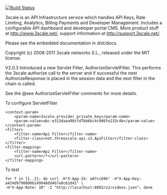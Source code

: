 [![Build Status](https://secure.travis-ci.org/3scale/3scale_ws_api_for_java.png?branch=master)](http://travis-ci.org/3scale/3scale_ws_api_for_java)


3scale is an API Infrastructure service which handles API Keys, Rate Limiting, Analytics, Billing Payments and Developer Management. Includes a configurable API dashboard and developer portal CMS. More product stuff at http://www.3scale.net/, support information at http://support.3scale.net/.


Please see the embedded documentation in dist/docs.

Copyright (c) 2008-2011 3scale networks S.L., released under the MIT license.

V2.0.3 Introduced a new Servlet Filter, AuthorizeServletFilter.  This performs the 3scale
authorize call to the server and if successful the next AuthorizeResponse is placed in the session
 data and the next filter in the chain is called.

See the @see AuthorizeServletFilter comments for more details.
 

To configure ServletFilter

    <context-param>
        <param-name>3scale.provider_private_key</param-name>
        <param-value>abc-e313daaa98cfd7bb6bc4c906fe233c4b</param-value>
    </context-param>
    <filter>
        <filter-name>Api Filter</filter-name>
        <filter-class>net.threescale.api.v2.ApiFilter</filter-class>
    </filter>
    <filter-mapping>
        <filter-name>Api Filter</filter-name>
        <url-pattern>/*</url-pattern>
    </filter-mapping>

To test

    for f in {1..2}; do curl -H"X-App-Id: a07cc69b" -H"X-App-Key: a424d9790800b149948dd4b7a0c61d41" \
    -H"X-App-Rate: 10" -I "http://localhost:8083/v2/videos.json"; done
